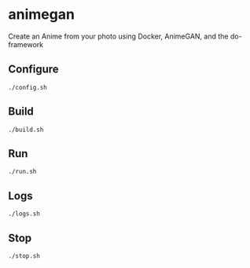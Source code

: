 # animegan
Create an Anime from your photo using Docker, AnimeGAN, and the do-framework

## Configure

```
./config.sh
```

## Build

```
./build.sh
```

## Run

```
./run.sh
```

## Logs

```
./logs.sh
```

## Stop

```
./stop.sh
```

